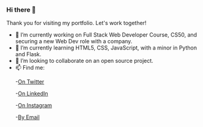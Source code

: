 ### Hi there 👋

Thank you for visiting my portfolio. Let's work together!

- 🔭 I’m currently working on Full Stack Web Developer Course, CS50, and securing a new Web Dev role with a company.
- 🌱 I’m currently learning HTML5, CSS, JavaScript, with a minor in Python and Flask.
- 👯 I’m looking to collaborate on an open source project.
- 📫 Find me:<p>
    -[On Twitter](https://twitter.com/TheJamesLusk)<p>
    -[On LinkedIn](https://www.linkedin.com/in/james-lusk-nlp/)<p>
    -[On Instagram](https://www.instagram.com/j.ameslusk/)<p>
    -[By Email](jamesallenlusk@gmail.com)
